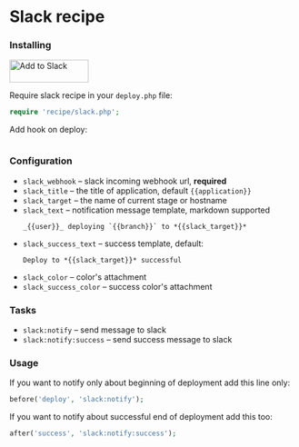 # Slack recipe

### Installing

<a href="https://slack.com/oauth/authorize?&client_id=113734341365.225973502034&scope=incoming-webhook"><img alt="Add to Slack" height="40" width="139" src="https://platform.slack-edge.com/img/add_to_slack.png" srcset="https://platform.slack-edge.com/img/add_to_slack.png 1x, https://platform.slack-edge.com/img/add_to_slack@2x.png 2x" /></a>

Require slack recipe in your `deploy.php` file:

```php
require 'recipe/slack.php';
```

Add hook on deploy:
 
```bash

```

### Configuration

- `slack_webhook` – slack incoming webhook url, **required** 
- `slack_title` – the title of application, default `{{application}}`
- `slack_target` – the name of current stage or hostname
- `slack_text` – notification message template, markdown supported
  ```
  _{{user}}_ deploying `{{branch}}` to *{{slack_target}}*
  ```
- `slack_success_text` – success template, default:
  ```
  Deploy to *{{slack_target}}* successful
  ```
- `slack_color` – color's attachment
- `slack_success_color` – success color's attachment

### Tasks

- `slack:notify` – send message to slack
- `slack:notify:success` – send success message to slack

### Usage

If you want to notify only about beginning of deployment add this line only:

```php
before('deploy', 'slack:notify');
```

If you want to notify about successful end of deployment add this too:

```php
after('success', 'slack:notify:success');
```
